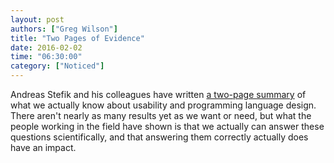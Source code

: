 ```yaml
---
layout: post
authors: ["Greg Wilson"]
title: "Two Pages of Evidence"
date: 2016-02-02
time: "06:30:00"
category: ["Noticed"]
---
```

Andreas Stefik and his colleagues have written
[a two-page summary](http://quorumlanguage.com/evidence/Evidence.pdf)
of what we actually know about usability and programming language design.
There aren't nearly as many results yet as we want or need,
but what the people working in the field have shown is that
we actually can answer these questions scientifically,
and that answering them correctly actually does have an impact.
